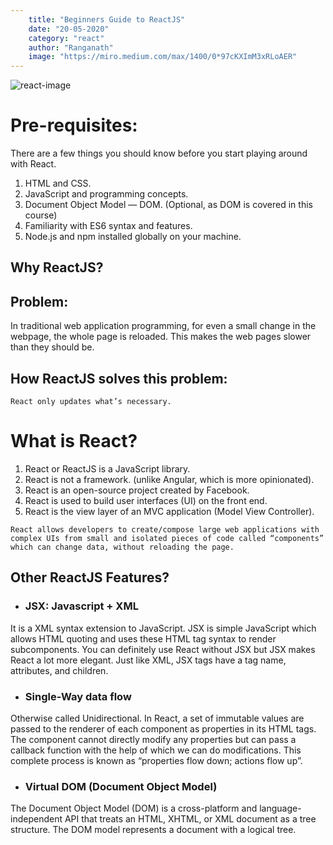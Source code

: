 ```yaml
---
    title: "Beginners Guide to ReactJS"
    date: "20-05-2020"
    category: "react"
    author: "Ranganath"
    image: "https://miro.medium.com/max/1400/0*97cKXImM3xRLoAER"
---
```

![react-image](https://miro.medium.com/max/1400/0*97cKXImM3xRLoAER)
# Pre-requisites:

There are a few things you should know before you start playing around with React.

1. HTML and CSS.
2. JavaScript and programming concepts.
3. Document Object Model — DOM. (Optional, as DOM is covered in this course)
4. Familiarity with ES6 syntax and features.
5. Node.js and npm installed globally on your machine.


## Why ReactJS?

## Problem:

In traditional web application programming, for even a small change in the webpage, the whole page is reloaded. This makes the web pages slower than they should be.

## How ReactJS solves this problem:
    React only updates what’s necessary.

# What is React?

1. React or ReactJS is a JavaScript library.
2. React is not a framework. (unlike Angular, which is more opinionated).
3. React is an open-source project created by Facebook.
4. React is used to build user interfaces (UI) on the front end.
5. React is the view layer of an MVC application (Model View Controller).

`React allows developers to create/compose large web applications with complex UIs from small and isolated pieces of code called “components” which can change data, without reloading the page.`

## Other ReactJS Features?

* ### JSX: Javascript + XML
It is a XML syntax extension to JavaScript. JSX is simple JavaScript which allows HTML quoting and uses these HTML tag syntax to render subcomponents. You can definitely use React without JSX but JSX makes React a lot more elegant. Just like XML, JSX tags have a tag name, attributes, and children.

* ### Single-Way data flow
Otherwise called Unidirectional. In React, a set of immutable values are passed to the renderer of each component as properties in its HTML tags. The component cannot directly modify any properties but can pass a callback function with the help of which we can do modifications. This complete process is known as “properties flow down; actions flow up”.

* ### Virtual DOM (Document Object Model)
The Document Object Model (DOM) is a cross-platform and language-independent API that treats an HTML, XHTML, or XML document as a tree structure. The DOM model represents a document with a logical tree.

